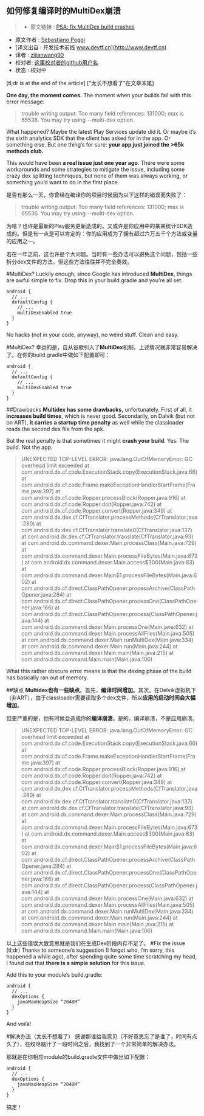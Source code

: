 如何修复编译时的MultiDex崩溃
---

> * 原文链接 : [PSA: fix MultiDex build crashes](https://medium.com/sebs-top-tips/psa-fix-multidex-build-crashes-ae2b81bcf711)
* 原文作者 : [Sebastiano Poggi](https://medium.com/@seebrock3r)
* [译文出自 :  开发技术前线 www.devtf.cn](http://www.devtf.cn)
* 译者 : [zijianwang90](https://github.com/zijianwang90) 
* 校对者: [这里校对者的github用户名](github链接)  
* 状态 :  校对中

[tl;dr is at the end of the article]
[“太长不想看了”在文章末尾]

**One day, the moment comes.** The moment when your builds fail with this error message:

> trouble writing output:
Too many field references: 131000; max is 65536.
You may try using --multi-dex option.

What happened? Maybe the latest Play Services update did it. Or maybe it’s the sixth analytics SDK that the client has asked for in the app. Or something else. But one thing’s for sure: **your app just joined the >65k methods club.**

This would have been **a real issue just one year ago**. There were some workarounds and some strategies to mitigate the issue, including some crazy dex splitting techniques, but none of them was always working, or something you’d want to do in the first place.

是否有那么一天，你曾经在编译你的项目时候因为以下这样的错误而失败了：
> trouble writing output:
Too many field references: 131000; max is 65536.
You may try using --multi-dex option.

为啥？也许是最新的Play服务更新造成的，又或许是你应用中的某某统计SDK造成的。但是有一点是可以肯定的：你的应用成为了拥有超过六万五千个方法或变量的应用之一。

若在一年之前，这也许是个大问题。当时有一些办法可以避免这个问题，包括一些拆分dex文件的方法，但这些方法往往并不完全奏效。

#MultiDex?
Luckily enough, since Google has introduced **MultiDex**, things are awful simple to fix. Drop this in your build.gradle and you’re all set:
```
android {
  // ...
  defaultConfig {
    // ...
    multiDexEnabled true
  }
}
```
No hacks (not in your code, anyway), no weird stuff. Clean and easy.

#MultiDex?
幸运的是，自从谷歌引入了**MultiDex**机制，上述情况就非常容易解决了。在你的build.gradle中做如下配置即可：
```
android {
  // ...
  defaultConfig {
    // ...
    multiDexEnabled true
  }
}
```
##Drawbacks
**Multidex has some drawbacks,** unfortunately. First of all, it **increases build times**, which is never good. Secondarily, on Dalvik (but not on ART), **it carries a startup time penalty** as well while the classloader reads the second dex file from the apk.

But the real penalty is that sometimes it might **crash your build**. Yes. The build. Not the app.

> UNEXPECTED TOP-LEVEL ERROR:
java.lang.OutOfMemoryError: GC overhead limit exceeded
  at com.android.dx.cf.code.ExecutionStack.copy(ExecutionStack.java:66)
  at com.android.dx.cf.code.Frame.makeExceptionHandlerStartFrame(Frame.java:397)
  at com.android.dx.cf.code.Ropper.processBlock(Ropper.java:916)
  at com.android.dx.cf.code.Ropper.doit(Ropper.java:742)
  at com.android.dx.cf.code.Ropper.convert(Ropper.java:349)
  at com.android.dx.dex.cf.CfTranslator.processMethods(CfTranslator.java:280)
  at com.android.dx.dex.cf.CfTranslator.translate0(CfTranslator.java:137)
  at com.android.dx.dex.cf.CfTranslator.translate(CfTranslator.java:93)
  at com.android.dx.command.dexer.Main.processClass(Main.java:729)
  at com.android.dx.command.dexer.Main.processFileBytes(Main.java:673)
  at com.android.dx.command.dexer.Main.access\$300(Main.java:83)
  at com.android.dx.command.dexer.Main$1.processFileBytes(Main.java:602)
  at com.android.dx.cf.direct.ClassPathOpener.processArchive(ClassPathOpener.java:284)
  at com.android.dx.cf.direct.ClassPathOpener.processOne(ClassPathOpener.java:166)
  at com.android.dx.cf.direct.ClassPathOpener.process(ClassPathOpener.java:144)
  at com.android.dx.command.dexer.Main.processOne(Main.java:632)
  at com.android.dx.command.dexer.Main.processAllFiles(Main.java:505)
  at com.android.dx.command.dexer.Main.runMultiDex(Main.java:334)
  at com.android.dx.command.dexer.Main.run(Main.java:244)
  at com.android.dx.command.dexer.Main.main(Main.java:215)
  at com.android.dx.command.Main.main(Main.java:106)
  
What this rather obscure error means is that the dexing phase of the build has basically ran out of memory.

##缺点
**Multidex也有一些缺点**。首先，**编译时间增加**。其次，在Delvik虚拟机下（非ART），由于classloader需要读取多个dex文件，所以**应用的启动时间会大幅增加**。

但更严重的是，他有时候会造成你的**编译崩溃**。是的，编译崩溃，不是应用崩溃。
> UNEXPECTED TOP-LEVEL ERROR:
java.lang.OutOfMemoryError: GC overhead limit exceeded
  at com.android.dx.cf.code.ExecutionStack.copy(ExecutionStack.java:66)
  at com.android.dx.cf.code.Frame.makeExceptionHandlerStartFrame(Frame.java:397)
  at com.android.dx.cf.code.Ropper.processBlock(Ropper.java:916)
  at com.android.dx.cf.code.Ropper.doit(Ropper.java:742)
  at com.android.dx.cf.code.Ropper.convert(Ropper.java:349)
  at com.android.dx.dex.cf.CfTranslator.processMethods(CfTranslator.java:280)
  at com.android.dx.dex.cf.CfTranslator.translate0(CfTranslator.java:137)
  at com.android.dx.dex.cf.CfTranslator.translate(CfTranslator.java:93)
  at com.android.dx.command.dexer.Main.processClass(Main.java:729)
  at com.android.dx.command.dexer.Main.processFileBytes(Main.java:673)
  at com.android.dx.command.dexer.Main.access\$300(Main.java:83)
  at com.android.dx.command.dexer.Main$1.processFileBytes(Main.java:602)
  at com.android.dx.cf.direct.ClassPathOpener.processArchive(ClassPathOpener.java:284)
  at com.android.dx.cf.direct.ClassPathOpener.processOne(ClassPathOpener.java:166)
  at com.android.dx.cf.direct.ClassPathOpener.process(ClassPathOpener.java:144)
  at com.android.dx.command.dexer.Main.processOne(Main.java:632)
  at com.android.dx.command.dexer.Main.processAllFiles(Main.java:505)
  at com.android.dx.command.dexer.Main.runMultiDex(Main.java:334)
  at com.android.dx.command.dexer.Main.run(Main.java:244)
  at com.android.dx.command.dexer.Main.main(Main.java:215)
  at com.android.dx.command.Main.main(Main.java:106)
  
以上这些错误大致意思就是我们在生成Dex阶段内存不足了。
#Fix the issue (tl;dr)
Thanks to someone’s suggestion (I forgot who, I’m sorry, this happened a while ago), after spending quite some time scratching my head, I found out that **there is a simple solution** for this issue.

Add this to your module’s build.gradle:
```
android {
  // ...
  dexOptions {
    javaMaxHeapSize “2048M”
  }
}
```
And voilà!

#解决办法（太长不想看了）
感谢那谁给我意见（不好意思忘了是谁了，时间有点久了），在绞尽脑汁了一段时间之后，我找到了一个非常简单的解决办法。

那就是在你相应module的build.gradle文件中做出如下配置：
```
android {
  // ...
  dexOptions {
    javaMaxHeapSize “2048M”
  }
}
```
搞定！